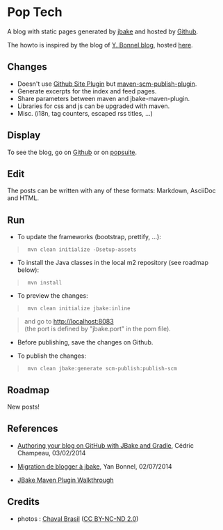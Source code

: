 Pop Tech
========

A blog with static pages generated by [jbake](http://jbake.org) and hosted by [Github](https://github.com/).

The howto is inspired by the blog of [Y. Bonnel blog](http://www.ybonnel.fr/), hosted [here](https://github.com/ybonnel/blog).

Changes
----

* Doesn't use [Github Site Plugin](http://github.com/github/maven-plugins) but [maven-scm-publish-plugin](http://maven.apache.org/plugins/maven-scm-publish-plugin/).
* Generate excerpts for the index and feed pages. 
* Share parameters between maven and jbake-maven-plugin.
* Libraries for css and js can be upgraded with maven.
* Misc. (i18n, tag counters, escaped rss titles, ...)

Display
----

To see the blog, go on [Github](http://atao60.github.io/pop-tech) or on [popsuite](http://www.popsuite.net).

Edit
-----

The posts can be written with any of these formats: Markdown, AsciiDoc and HTML.

Run
------

* To update the frameworks (bootstrap, prettify, ...):

>      mvn clean initialize -Dsetup-assets   
      
* To install the Java classes in the local m2 repository (see roadmap below):

>      mvn install        

* To preview the changes:

>      mvn clean initialize jbake:inline

>    and go to [http://localhost:8083](http://localhost:8083)  
    (the port is defined by "jbake.port" in the pom file).
      
* Before publishing, save the changes on Github.   

* To publish the changes:
	  
>      mvn clean jbake:generate scm-publish:publish-scm
	  
Roadmap
------

New posts!
	  
References
------	  

* [Authoring your blog on GitHub with JBake and Gradle](http://melix.github.io/blog/2014/02/hosting-jbake-github.html), Cédric Champeau, 03/02/2014 
  
* [Migration de blogger à jbake](http://www.ybonnel.fr/2014/07/migrate-blogger-to-jbake.html), Yan Bonnel, 02/07/2014

* [JBake Maven Plugin Walkthrough](http://docs.ingenieux.com.br/project/jbake/walkthrough.html)	  
	  
Credits
------

* photos : [Chaval Brasil](https://www.flickr.com/photos/chavals/) ([CC BY-NC-ND 2.0](https://creativecommons.org/licenses/by-nc-nd/2.0/))
